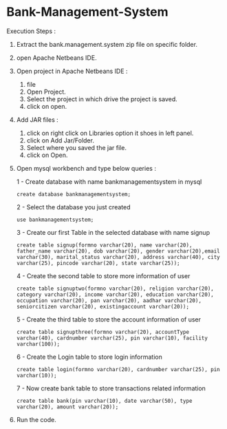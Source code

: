 # Bank-Management-System

Execution Steps :

1. Extract the bank.management.system zip file on specific folder.

2. open Apache Netbeans IDE.

3. Open project in Apache Netbeans IDE : 
   1. file 
   2. Open Project. 
   3. Select the project in which drive the project is saved. 
   4. click on open.

4. Add JAR files :
   1. click on right click on Libraries option it shoes in left panel.
   2. click on Add Jar/Folder.
   3. Select where you saved the jar file.
   4. click on Open.

5. Open mysql workbench and type below queries :
   
   1 - Create database with name bankmanagementsystem in mysql

       create database bankmanagementsystem;

   2 - Select the database you just created

       use bankmanagementsystem;

   3 - Create our first Table in the selected database with name signup

       create table signup(formno varchar(20), name varchar(20), father_name varchar(20), dob varchar(20), gender varchar(20),email varchar(30), marital_status varchar(20), address varchar(40), city varchar(25), pincode varchar(20), state varchar(25));

   4 - Create the second table to store more information of user

       create table signuptwo(formno varchar(20), religion varchar(20), category varchar(20), income varchar(20), education varchar(20), occupation varchar(20), pan varchar(20), aadhar varchar(20), seniorcitizen varchar(20), existingaccount varchar(20));

   5 - Create the third table to store the account information of user

       create table signupthree(formno varchar(20), accountType varchar(40), cardnumber varchar(25), pin varchar(10), facility varchar(100)); 

   6 - Create the Login table to store login information

       create table login(formno varchar(20), cardnumber varchar(25), pin varchar(10));

   7 - Now create bank table to store transactions related information 

       create table bank(pin varchar(10), date varchar(50), type varchar(20), amount varchar(20));

7. Run the code.
